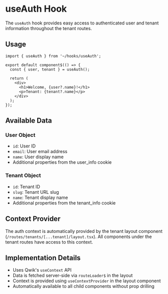 # useAuth Hook

The `useAuth` hook provides easy access to authenticated user and tenant information throughout the tenant routes.

## Usage

```tsx
import { useAuth } from '~/hooks/useAuth';

export default component$(() => {
  const { user, tenant } = useAuth();
  
  return (
    <div>
      <h1>Welcome, {user?.name}!</h1>
      <p>Tenant: {tenant?.name}</p>
    </div>
  );
});
```

## Available Data

### User Object
- `id`: User ID
- `email`: User email address
- `name`: User display name
- Additional properties from the user_info cookie

### Tenant Object
- `id`: Tenant ID
- `slug`: Tenant URL slug
- `name`: Tenant display name
- Additional properties from the tenant_info cookie

## Context Provider

The auth context is automatically provided by the tenant layout component (`/routes/tenants/[...tenant]/layout.tsx`). All components under the tenant routes have access to this context.

## Implementation Details

- Uses Qwik's `useContext` API
- Data is fetched server-side via `routeLoader$` in the layout
- Context is provided using `useContextProvider` in the layout component
- Automatically available to all child components without prop drilling
